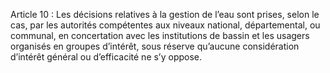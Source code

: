 Article 10 : Les décisions relatives à la gestion de l’eau sont prises, selon le cas, par les autorités compétentes aux niveaux national, départemental, ou communal, en concertation avec les institutions de bassin et les usagers organisés en groupes d’intérêt, sous réserve qu’aucune considération d’intérêt général ou d’efficacité ne s’y oppose.